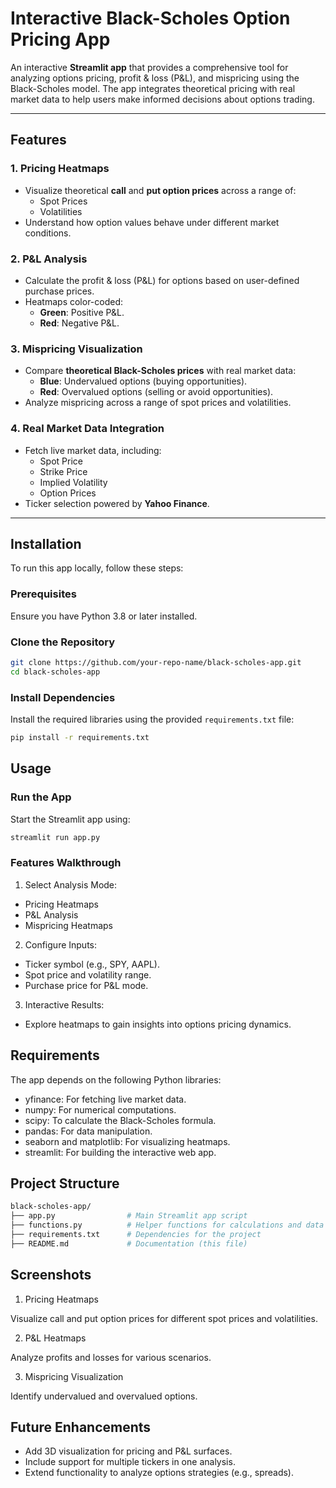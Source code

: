 # Interactive Black-Scholes Option Pricing App

An interactive **Streamlit app** that provides a comprehensive tool for analyzing options pricing, profit & loss (P&L), and mispricing using the Black-Scholes model. The app integrates theoretical pricing with real market data to help users make informed decisions about options trading.

---

## Features

### 1. **Pricing Heatmaps**
- Visualize theoretical **call** and **put option prices** across a range of:
  - Spot Prices
  - Volatilities
- Understand how option values behave under different market conditions.

### 2. **P&L Analysis**
- Calculate the profit & loss (P&L) for options based on user-defined purchase prices.
- Heatmaps color-coded:
  - **Green**: Positive P&L.
  - **Red**: Negative P&L.

### 3. **Mispricing Visualization**
- Compare **theoretical Black-Scholes prices** with real market data:
  - **Blue**: Undervalued options (buying opportunities).
  - **Red**: Overvalued options (selling or avoid opportunities).
- Analyze mispricing across a range of spot prices and volatilities.

### 4. **Real Market Data Integration**
- Fetch live market data, including:
  - Spot Price
  - Strike Price
  - Implied Volatility
  - Option Prices
- Ticker selection powered by **Yahoo Finance**.

---

## Installation

To run this app locally, follow these steps:

### Prerequisites
Ensure you have Python 3.8 or later installed.

### Clone the Repository
```bash
git clone https://github.com/your-repo-name/black-scholes-app.git
cd black-scholes-app
```

### Install Dependencies
Install the required libraries using the provided `requirements.txt` file:
```bash
pip install -r requirements.txt
```
## Usage

### Run the App

Start the Streamlit app using:
```bash
streamlit run app.py
```

### Features Walkthrough

1. Select Analysis Mode:
- Pricing Heatmaps
- P&L Analysis
- Mispricing Heatmaps
  
2. Configure Inputs:
- Ticker symbol (e.g., SPY, AAPL).
- Spot price and volatility range.
- Purchase price for P&L mode.
  
3. Interactive Results:
- Explore heatmaps to gain insights into options pricing dynamics.

## Requirements

The app depends on the following Python libraries:

- yfinance: For fetching live market data.
- numpy: For numerical computations.
- scipy: To calculate the Black-Scholes formula.
- pandas: For data manipulation.
- seaborn and matplotlib: For visualizing heatmaps.
- streamlit: For building the interactive web app.

## Project Structure

```bash
black-scholes-app/
├── app.py                # Main Streamlit app script
├── functions.py          # Helper functions for calculations and data fetching
├── requirements.txt      # Dependencies for the project
├── README.md             # Documentation (this file)
```

## Screenshots

1. Pricing Heatmaps

Visualize call and put option prices for different spot prices and volatilities.

2. P&L Heatmaps

Analyze profits and losses for various scenarios.

3. Mispricing Visualization

Identify undervalued and overvalued options.

## Future Enhancements

- Add 3D visualization for pricing and P&L surfaces.
- Include support for multiple tickers in one analysis.
- Extend functionality to analyze options strategies (e.g., spreads).
